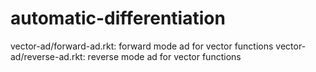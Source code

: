 # automatic-differentiation

vector-ad/forward-ad.rkt: forward mode ad for vector functions
vector-ad/reverse-ad.rkt: reverse mode ad for vector functions